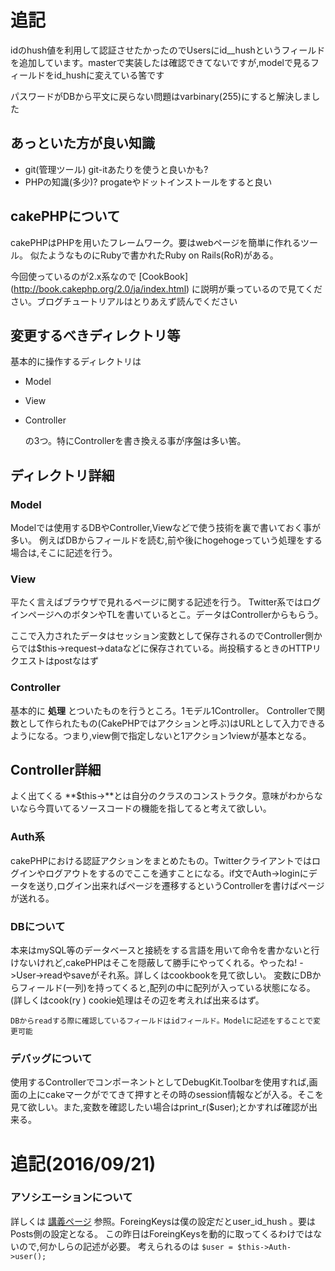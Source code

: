 # 追記
idのhush値を利用して認証させたかったのでUsersにid__hushというフィールドを追加しています。masterで実装したは確認できてないですが,modelで見るフィールドをid_hushに変えている筈です

パスワードがDBから平文に戻らない問題はvarbinary(255)にすると解決しました
## あっといた方が良い知識

 - git(管理ツール) git-itあたりを使うと良いかも?
 - PHPの知識(多少)?  progateやドットインストールをすると良い

## cakePHPについて
   cakePHPはPHPを用いたフレームワーク。要はwebページを簡単に作れるツール。
   似たようなものにRubyで書かれたRuby on Rails(RoR)がある。


   今回使っているのが2.x系なので [CookBook] (http://book.cakephp.org/2.0/ja/index.html) に説明が乗っているので見てください。ブログチュートリアルはとりあえず読んでください

## 変更するべきディレクトリ等


基本的に操作するディレクトリは
   
 - Model 
 - View
 - Controller 
    
    の3つ。特にControllerを書き換える事が序盤は多い筈。

## ディレクトリ詳細
### Model

   Modelでは使用するDBやController,Viewなどで使う技術を裏で書いておく事が多い。
    例えばDBからフィールドを読む,前や後にhogehogeっていう処理をする場合は,そこに記述を行う。
    
### View
 平たく言えばブラウザで見れるページに関する記述を行う。
 Twitter系ではログインページへのボタンやTLを書いているとこ。データはControllerからもらう。
 
 ここで入力されたデータはセッション変数として保存されるのでController側からでは$this->request->dataなどに保存されている。尚投稿するときのHTTPリクエストはpostなはず
 
### Controller
基本的に **処理** とついたものを行うところ。1モデル1Controller。
Controllerで関数として作られたもの(CakePHPではアクションと呼ぶ)はURLとして入力できるようになる。つまり,view側で指定しないと1アクション1viewが基本となる。

## Controller詳細
よく出てくる **$this->**とは自分のクラスのコンストラクタ。意味がわからないなら今買いてるソースコードの機能を指してると考えて欲しい。

### Auth系

cakePHPにおける認証アクションをまとめたもの。Twitterクライアントではログインやログアウトをするのでここを通すことになる。if文でAuth->loginにデータを送り,ログイン出来ればページを遷移するというControllerを書けばページが送れる。

### DBについて

本来はmySQL等のデータベースと接続をする言語を用いて命令を書かないと行けないけれど,cakePHPはそこを隠蔽して勝手にやってくれる。やったね!
->User->readやsaveがそれ系。詳しくはcookbookを見て欲しい。
変数にDBからフィールド(一列)を持ってくると,配列の中に配列が入っている状態になる。(詳しくはcook(ry ) cookie処理はその辺を考えれば出来るはず。


    DBからreadする際に確認しているフィールドはidフィールド。Modelに記述をすることで変更可能
### デバッグについて

使用するControllerでコンポーネントとしてDebugKit.Toolbarを使用すれば,画面の上にcakeマークがでてきて押すとその時のsession情報などが入る。そこを見て欲しい。また,変数を確認したい場合はprint_r($user);とかすれば確認が出来る。


# 追記(2016/09/21)
### アソシエーションについて

詳しくは [講義ページ](http://www.iis.elec.fuk.kindai.ac.jp/~sira/index.php?%E3%82%A4%E3%83%B3%E3%82%BF%E3%83%BC%E3%83%8D%E3%83%83%E3%83%88%E3%82%BD%E3%83%95%E3%83%88%E3%82%A6%E3%82%A7%E3%82%A2%2F2016%E5%B9%B4%E5%BA%A6%2FCakePHP#jb4fda69) 参照。ForeingKeysは僕の設定だとuser_id_hush 。要はPosts側の設定となる。
この昨日はForeingKeysを動的に取ってくるわけではないので,何かしらの記述が必要。
考えられるのは `$user = $this->Auth->user();`
